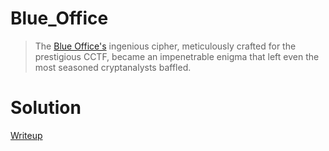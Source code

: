 # Blue_Office
> The [Blue Office's](./given_files/) ingenious cipher, meticulously crafted for the prestigious CCTF, became an impenetrable enigma that left even the most seasoned cryptanalysts baffled.

# Solution
[Writeup](./solve/writeup.md)

